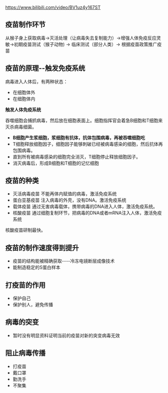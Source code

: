 https://www.bilibili.com/video/BV1uz4y167ST

## 疫苗制作环节

从猴子身上获取病毒->灭活处理（让病毒失去复制能力）->增强人体免疫反应灵敏->初期疫苗测试（猴子动物) -> 临床测试（部分人类）-> 根据疫苗政策推广疫苗



## 疫苗的原理--触发免疫系统

病毒进入人体后，有两种状态：

- 在细胞体外
- 在细胞体内

**触发人体免疫系统**

吞噬细胞会捕抓病毒，然后放在细胞表面上。细胞指挥官会着急B细胞和T细胞来灭杀病毒细菌。

- **B细胞产生浆细胞，浆细胞有抗体，抗体包围病毒，再被吞噬细胞吃**
- T细胞释放细胞因子，细胞因子能够刺破已经被病毒感染的细胞，然后抗体再包围病毒。
- 直到所有被病毒感染的细胞完全消灭，T细胞停止释放细胞因子。
- 消灭病毒后，形成B细胞和T细胞的记忆细胞

## 疫苗的种类

- 灭活病毒疫苗
  不能再体内赋值的病毒，激活免疫系统
- 蛋白亚基疫苗
  注入病毒的外壳，没有DNA。激活免疫系统
- 载体疫苗
  通过无害病毒载体，携带病毒的DNA进入人体，激活免疫系统。
- 核酸疫苗
  通过细胞复制环节，把病毒的DNA或者mRNA注入人体，激活免疫系统

核酸疫苗研制最快。

## 疫苗的制作速度得到提升

- 疫苗的结构能被精确获取----冷冻电镜断层成像技术
- 能制造稳定的S蛋白样本

## 打疫苗的作用

- 保护自己
- 保护别人，避免传播

## 病毒的突变

- 暂时没有明显资料证明当前的疫苗对新的突变病毒无效 

## 阻止病毒传播

- 打疫苗
- 戴口罩
- 勤洗手
- 不聚集





